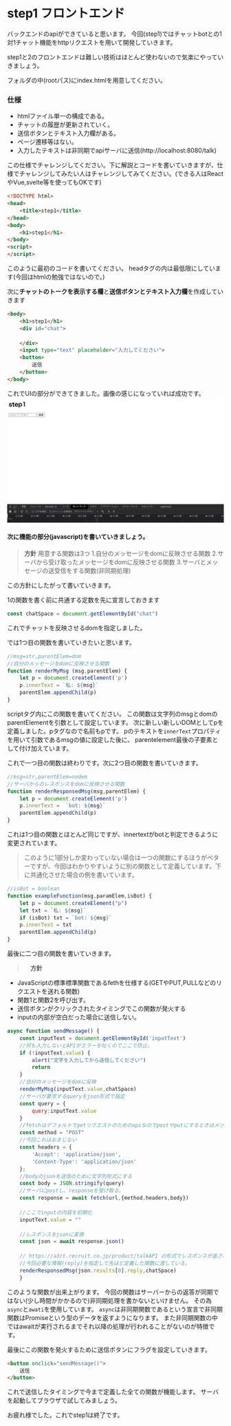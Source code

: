 # step1 フロントエンド

バックエンドのapiができていると思います。
今回(step1)ではチャットbotとの1対1チャット機能をhttpリクエストを用いて開発していきます。

step1と2のフロントエンドは難しい技術はほとんど使わないので気楽にやっていきましょう。

フォルダの中(rootパス)にindex.htmlを用意してください。

### 仕様
* htmlファイル単一の構成である。
* チャットの履歴が更新されていく。
* 送信ボタンとテキスト入力欄がある。
* ページ遷移等はない。
* 入力したテキストは非同期でapiサーバに送信(http://localhost:8080/talk)

この仕様でチャレンジしてください。下に解説とコードを書いていきますが、仕様でチャレンジしてみたい人はチャレンジしてみてください。(できる人はReactやVue,svelte等を使ってもOKです)

```html
<!DOCTYPE html>
<head>
    <title>step1</title>
</head>
<body>
    <h1>step1</h1>
</body>
<script>
</script>
```

このように最初のコードを書いてください。
headタグの内は最低限にしています(今回はhtmlの勉強ではないので。)

次に**チャットのトークを表示する欄**と**送信ボタンとテキスト入力欄**を作成していきます

```html
<body>
    <h1>step1</h1>
    <div id="chat">

    </div>
    <input type="text" placeholder="入力してください">
    <button>
        送信
    </button>
</body>
```
これでUIの部分ができてきました。画像の感じになっていれば成功です。
<img src="./step101.png">

#### 次に機能の部分(javascript)を書いていきましょう。
>**方針**
用意する関数は3つ
1.自分のメッセージをdomに反映させる関数
2.サーバから受け取ったメッセージをdomに反映させる関数
3.サーバとメッセージの送受信をする関数(非同期処理)

この方針にしたがって書いていきます。

1の関数を書く前に共通する定数を先に宣言しておきます
```javascript
const chatSpace = document.getElementById("chat")
```
これでチャットを反映させるdomを指定しました。

では1つ目の関数を書いていきたいと思います。
```javascript
//msg=str,parentElem=dom
//自分のメッセージをdomに反映させる関数
function renderMyMsg (msg,parentElem) {
    let p = document.createElement('p')
    p.innerText = `私: ${msg}`
    parentElem.appendChild(p)
}
```
scriptタグ内にこの関数を書いてください。
この関数は文字列のmsgとdomのparentElementを引数として設定しています。
次に新しい新しいDOMとしてpを定義しました。pタグなので名前もpです。
pのテキストを```innerText```プロパティを用いて引数であるmsgの値に設定した後に、
parentelement最後の子要素として付け加えています。

これで一つ目の関数は終わりです。次に2つ目の関数を書いていきます。

```javascript
//msg=str,parentElem=nodem
//サーバからのレスポンスをdomに反映させる関数
function renderResponsedMsg(msg,parentElem) {
    let p = document.createElement('p')
    p.innerText =  `bot: ${msg}`
    parentElem.appendChild(p)
}
```

これは1つ目の関数とほとんど同じですが、innertextがbotと判定できるように変更されています。
> このように1部分しか変わっていない場合は一つの関数にするほうがベターですが、今回はわかりやすいように別の関数として定義しています。下に共通化させた場合の例を書いています。

``` JavaScript
//isBot = boolean
function exampleFunction(msg,paramElem,isBot) {
    let p = document.createElement("p")
    let txt = `私: ${msg}`
    if (isBot) txt = `bot: ${msg}`
    p.innerText = txt
    parentElem.appendChild(p)
}
```
最後に二つ目の関数を書いていきます。
>　**方針**
* JavaScriptの標準標準関数であるfethを仕様する(GETやPUT,PULLなどのリクエストを送れる関数)
* 関数1と関数2を呼び出す。
* 送信ボタンがクリックされたタイミングでこの関数が発火する
* inputの内部が空白だった場合に送信しない。

```javascript
async function sendMessage() {
    const inputText = document.getElementById('inputText')
    //何も入力しないとAPIがエラーを吐くのでここで防止。
    if (!inputText.value) {
        alert("文字を入力してから送信してください")
        return
    }
    //自分のメッセージをdomに反映
    renderMyMsg(inputText.value,chatSpace)
    //サーバが要求するqueryをjson形式で指定
    const query = {
        query:inputText.value
    }
    //fetchはデフォルトでgetリクエストのためのapiなのでpostやputにするときはメソッドを明示する必要がある。
    const method = "POST"
    //今回これはおまじない
    const headers = {
        'Accept': 'application/json',
        'Content-Type': 'application/json'
    };
    //bodyのjsonを送信のために文字列形式にする
    const body = JSON.stringify(query)
    //サーバにpostし、responseを受け取る。
    const response = await fetch(url,{method,headers,body})

    //ここでinputの内容を初期化
    inputText.value = ""

    //レスポンスをjsonに変換
    const json = await response.json()
    
    // https://a3rt.recruit.co.jp/product/talkAPI の形式でレスポンスが返されるので
    //今回必要な情報(reply)を指定して先ほど定義した関数に渡している。
    renderResponsedMsg(json.results[0].reply,chatSpace)        
    }
``` 
このような関数が出来上がります。
今回の関数はサーバーからの返答が同期ではない(少し時間がかかるので)非同期処理を書かないといけません。
その為```async```と```awati```を使用しています。
```async```は非同期関数であるという宣言で非同期関数はPromiseという型のデータを返すようになります。
また非同期関数の中ではawaitが実行されるまでそれ以降の処理が行われることがないのが特徴です。

最後にこの関数を発火するために送信ボタンにフラグを設定していきます。

```html
<button onclick="sendMessage()">
    送信
</button>
```
これで送信したタイミングで今まで定義した全ての関数が機能します。
サーバを起動してブラウザで試してみましょう。

お疲れ様でした。これでstep1は終了です。